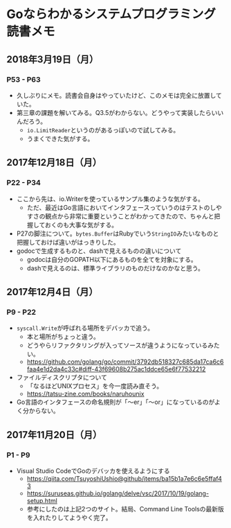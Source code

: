 # Goならわかるシステムプログラミング 読書メモ
## 2018年3月19日（月）
### P53 - P63
- 久しぶりにメモ。読書会自身はやっていたけど、このメモは完全に放置していた。
- 第三章の課題を解いてみる。Q3.5がわからない。どうやって実装したらいいんだろう。
  - `io.LimitReader`というのがあるっぽいので試してみる。
  - うまくできた気がする。

## 2017年12月18日（月）
### P22 - P34

- ここから先は、io.Writerを使っているサンプル集のような気がする。
  - ただ、最近はGo言語においてインタフェースっていうのはテストのしやすさの観点から非常に重要ということがわかってきたので、ちゃんと把握しておくのも大事な気がする。
- P27の脚注について。`bytes.Buffer`はRubyでいう`StringIO`みたいなものと把握しておけば違いがはっきりした。
- godocで生成するものと、dashで見えるものの違いについて
  - godocは自分のGOPATH以下にあるものを全てを対象にする。
  - dashで見えるのは、標準ライブラリのものだけなのかなと思う。

## 2017年12月4日（月）
### P9 - P22

- `syscall.Write`が呼ばれる場所をデバッカで追う。
  - 本と場所がちょっと違う。
  - どうやらリファクタリングが入ってソースが違うようになっているみたい。
  - https://github.com/golang/go/commit/3792db518327c685da17ca6c6faa4e1d2da4c33c#diff-43f69608b275ac1ddce65e6f77532212
- ファイルディスクリプタについて
  - 「なるほどUNIXプロセス」を今一度読み直そう。
  - https://tatsu-zine.com/books/naruhounix
- Go言語のインタフェースの命名規則が「〜er」「〜or」になっているのがよく分からない。

## 2017年11月20日（月）
### P1 - P9

- Visual Studio CodeでGoのデバッカを使えるようにする
  - https://qiita.com/TsuyoshiUshio@github/items/ba15b1a7e6c6e5ffaf43
  - https://suruseas.github.io/golang/delve/vsc/2017/10/19/golang-setup.html
  - 参考にしたのは上記2つのサイト。結局、Command Line Toolsの最新版を入れたりしてようやく完了。


